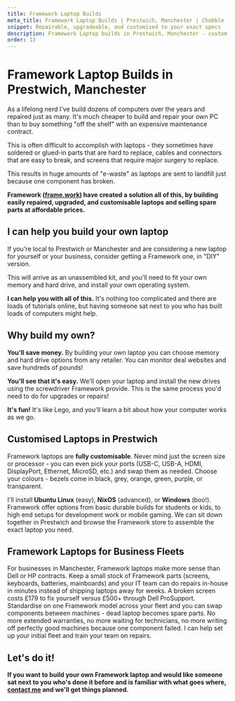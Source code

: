 ```yaml
---
title: Framework Laptop Builds
meta_title: Framework Laptop Builds | Prestwich, Manchester | Chobble
snippet: Repairable, upgradeable, and customised to your exact specs
description: Framework Laptop builds in Prestwich, Manchester - custom upgradeable and repairable laptops
order: 13
---
```


# Framework Laptop Builds in Prestwich, Manchester

As a lifelong nerd I've build dozens of computers over the years and repaired just as many. It's much cheaper to build and repair your own PC than to buy something "off the shelf" with an expensive maintenance contract.

This is often difficult to accomplish with laptops - they sometimes have soldered or glued-in parts that are hard to replace, cables and connectors that are easy to break, and screens that require major surgery to replace.

This results in huge amounts of "e-waste" as laptops are sent to landfill just because one component has broken.

**Framework ([frame.work](https://frame.work)) have created a solution all of this, by building easily repaired, upgraded, and customisable laptops and selling spare parts at affordable prices.**

## I can help you build your own laptop

If you're local to Prestwich or Manchester and are considering a new laptop for yourself or your business, consider getting a Framework one, in "DIY" version.

This will arrive as an unassembled kit, and you'll need to fit your own memory and hard drive, and install your own operating system.

**I can help you with all of this.** It's nothing too complicated and there are loads of tutorials online, but having someone sat next to you who has built loads of computers might help.

## Why build my own?

**You'll save money.** By building your own laptop you can choose memory and hard drive options from any retailer. You can monitor deal websites and save hundreds of pounds!

**You'll see that it's easy.** We'll open your laptop and install the new drives using the screwdriver Framework provide. This is the same process you'd need to do for upgrades or repairs!

**It's fun!** It's like Lego, and you'll learn a bit about how your computer works as we go.

## Customised Laptops in Prestwich

Framework laptops are **fully customisable**. Never mind just the screen size or processor - you can even pick your ports (USB-C, USB-A, HDMI, DisplayPort, Ethernet, MicroSD, etc.) and swap them as needed. Choose your colours - bezels come in black, grey, orange, green, purple, or transparent.

I'll install **Ubuntu Linux** (easy), **NixOS** (advanced), or **Windows** (boo!). Framework offer options from basic durable builds for students or kids, to high end setups for development work or mobile gaming. We can sit down together in Prestwich and browse the Framework store to assemble the exact laptop you need.

## Framework Laptops for Business Fleets

For businesses in Manchester, Framework laptops make more sense than Dell or HP contracts. Keep a small stock of Framework parts (screens, keyboards, batteries, mainboards) and your IT team can do repairs in-house in minutes instead of shipping laptops away for weeks. A broken screen costs £179 to fix yourself versus £500+ through Dell ProSupport. Standardise on one Framework model across your fleet and you can swap components between machines - dead laptop becomes spare parts. No more extended warranties, no more waiting for technicians, no more writing off perfectly good machines because one component failed. I can help set up your initial fleet and train your team on repairs.

## Let's do it!

**If you want to build your own Framework laptop and would like someone sat next to you who's done it before and is familiar with what goes where, [contact me](/contact/) and we'll get things planned.**

